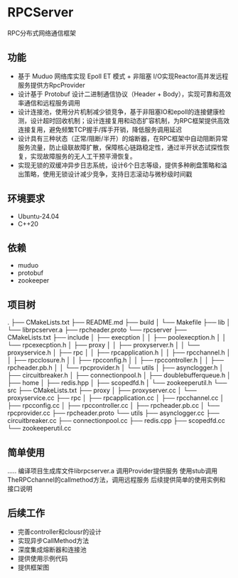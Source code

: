 # RPCServer
RPC分布式网络通信框架
## 功能
- 基于 Muduo 网络库实现 ​​Epoll ET 模式 + 非阻塞 I/O实现Reactor高并发远程服务提供方RpcProvider
- 设计基于 Protobuf 设计二进制通信协议​​（Header + Body），实现可靠和高效率通信和远程服务调用
- 设计连接池，使用分片机制减少锁竞争，基于非阻塞IO和epoll的连接健康检测，设计超时回收机制；设计连接复用和动态扩容机制，为RPC框架提供高效连接复用，避免频繁TCP握手/挥手开销，降低服务调用延迟
- 设计具有三种状态（正常/阻断/半开）的熔断器，在RPC框架中自动阻断异常服务流量，防止级联故障扩散，保障核心链路稳定性，通过半开状态试探性恢复，实现故障服务的无人工干预平滑恢复。
- 实现无锁的双缓冲异步日志系统，设计6个日志等级，提供多种刷盘策略和溢出策略，使用无锁设计减少竞争，支持日志滚动与微秒级时间戳
## 环境要求
- Ubuntu-24.04
- C++20
## 依赖
- muduo
- protobuf
- zookeeper
## 项目树
.
├── CMakeLists.txt
├── README.md
├── build
│   └── Makefile
├── lib
│   └── librpcserver.a
├── rpcheader.proto
└── rpcserver
    ├── CMakeLists.txt
    ├── include
    │   ├── execption
    │   │   ├── poolexecption.h
    │   │   └── rpcexecption.h
    │   ├── proxy
    │   │   ├── proxyserver.h
    │   │   └── proxyservice.h
    │   ├── rpc
    │   │   ├── rpcapplication.h
    │   │   ├── rpcchannel.h
    │   │   ├── rpcclosure.h
    │   │   ├── rpcconfig.h
    │   │   ├── rpccontroller.h
    │   │   ├── rpcheader.pb.h
    │   │   └── rpcprovider.h
    │   └── utils
    │       ├── asynclogger.h
    │       ├── circuitbreaker.h
    │       ├── connectionpool.h
    │       ├── doublebufferqueue.h
    │       ├── home
    │       ├── redis.hpp
    │       ├── scopedfd.h
    │       └── zookeeperutil.h
    └── src
        ├── CMakeLists.txt
        ├── proxy
        │   ├── proxyserver.cc
        │   └── proxyservice.cc
        ├── rpc
        │   ├── rpcapplication.cc
        │   ├── rpcchannel.cc
        │   ├── rpcconfig.cc
        │   ├── rpccontroller.cc
        │   ├── rpcheader.pb.cc
        │   └── rpcprovider.cc
        ├── rpcheader.proto
        └── utils
            ├── asynclogger.cc
            ├── circuitbreaker.cc
            ├── connectionpool.cc
            ├── redis.cpp
            ├── scopedfd.cc
            └── zookeeperutil.cc
## 简单使用
.....
编译项目生成库文件librpcserver.a
调用Provider提供服务
使用stub调用TheRPCchannel的callmethod方法，调用远程服务
后续提供简单的使用实例和接口说明
## 后续工作
- 完善controller和clousr的设计
- 实现异步CallMethod方法
- 深度集成熔断器和连接池
- 提供使用示例代码
- 提供框架图


